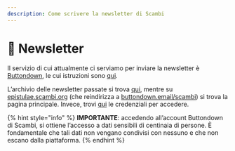 ```yaml
---
description: Come scrivere la newsletter di Scambi
---
```


# 💌 Newsletter

Il servizio di cui attualmente ci serviamo per inviare la newsletter è [Buttondown](https://buttondown.email), le cui istruzioni sono [qui](../strumenti/buttondown.md).

L’archivio delle newsletter passate si trova [qui](https://buttondown.email/scambi/archive/), mentre su [epistulae.scambi.org](https://epistulae.scambi.org) (che reindirizza a [buttondown.email/scambi](https://buttondown.email/scambi/)) si trova la pagina principale. Invece, trovi [qui](https://nuvola.scambi.org/apps/passwords/) le credenziali per accedere.

{% hint style="info" %}
**IMPORTANTE**: accedendo all’account Buttondown di Scambi, si ottiene l’accesso a dati sensibili di centinaia di persone. È fondamentale che tali dati non vengano condivisi con nessuno e che non escano dalla piattaforma.
{% endhint %}
